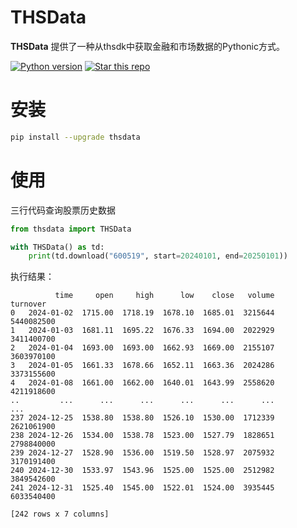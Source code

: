 # THSData

**THSData** 提供了一种从thsdk中获取金融和市场数据的Pythonic方式。

<a target="new" href="https://pypi.python.org/pypi/thsdata"><img border=0 src="https://img.shields.io/pypi/pyversions/thsdata.svg" alt="Python version"></a>
<a target="new" href="https://github.com/bensema/thsdata"><img border=0 src="https://img.shields.io/github/stars/bensema/thsdata.svg?style=social&label=Star&maxAge=60" alt="Star this repo"></a>

# 安装

```bash
pip install --upgrade thsdata
```

# 使用

三行代码查询股票历史数据

```python
from thsdata import THSData

with THSData() as td:
    print(td.download("600519", start=20240101, end=20250101))


```

执行结果：

```
          time     open     high      low    close   volume    turnover
0   2024-01-02  1715.00  1718.19  1678.10  1685.01  3215644  5440082500
1   2024-01-03  1681.11  1695.22  1676.33  1694.00  2022929  3411400700
2   2024-01-04  1693.00  1693.00  1662.93  1669.00  2155107  3603970100
3   2024-01-05  1661.33  1678.66  1652.11  1663.36  2024286  3373155600
4   2024-01-08  1661.00  1662.00  1640.01  1643.99  2558620  4211918600
..         ...      ...      ...      ...      ...      ...         ...
237 2024-12-25  1538.80  1538.80  1526.10  1530.00  1712339  2621061900
238 2024-12-26  1534.00  1538.78  1523.00  1527.79  1828651  2798840000
239 2024-12-27  1528.90  1536.00  1519.50  1528.97  2075932  3170191400
240 2024-12-30  1533.97  1543.96  1525.00  1525.00  2512982  3849542600
241 2024-12-31  1525.40  1545.00  1522.01  1524.00  3935445  6033540400

[242 rows x 7 columns]
```
